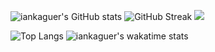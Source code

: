 ![iankaguer's GitHub stats](https://github-readme-stats.vercel.app/api?username=iankaguer&show_icons=true&theme=tokyonight)
![GitHub Streak](https://github-readme-streak-stats.herokuapp.com/?user=DenverCoder1)
![](https://komarev.com/ghpvc/?username=iankaguer)

![Top Langs](https://github-readme-stats.vercel.app/api/top-langs/?username=iankaguer&show_icons=true&theme=tokyonight&layout=compact)
![iankaguer's wakatime stats](https://github-readme-stats.vercel.app/api/wakatime?username=iankaguer&theme=tokyonight)





<!--START_SECTION:waka-->
<!--END_SECTION:waka-->
